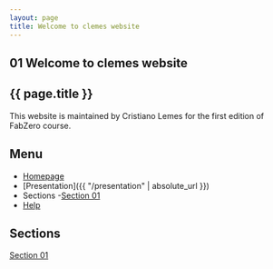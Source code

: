 ```yaml
---
layout: page
title: Welcome to clemes website
---
```


## 01 Welcome to clemes website

## {{ page.title }}

This website is maintained by Cristiano Lemes for the first edition of FabZero course.

## Menu

- [Homepage](/)
- [Presentation]({{ "/presentation" | absolute_url }})
- Sections
	-[Section 01](/section01)
- [Help](/help)

## Sections

[Section 01](section01)
